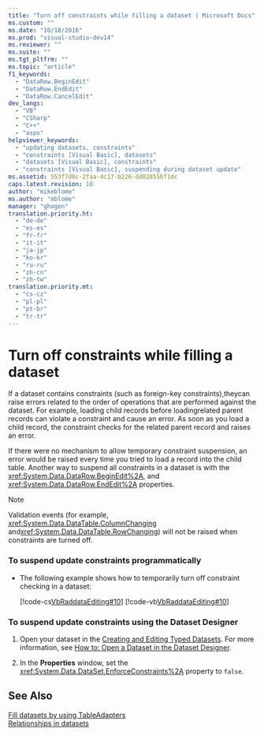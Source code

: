```yaml
---
title: "Turn off constraints while filling a dataset | Microsoft Docs"
ms.custom: ""
ms.date: "10/18/2016"
ms.prod: "visual-studio-dev14"
ms.reviewer: ""
ms.suite: ""
ms.tgt_pltfrm: ""
ms.topic: "article"
f1_keywords: 
  - "DataRow.BeginEdit"
  - "DataRow.EndEdit"
  - "DataRow.CancelEdit"
dev_langs: 
  - "VB"
  - "CSharp"
  - "C++"
  - "aspx"
helpviewer_keywords: 
  - "updating datasets, constraints"
  - "constraints [Visual Basic], datasets"
  - "datasets [Visual Basic], constraints"
  - "constraints [Visual Basic], suspending during dataset update"
ms.assetid: 553f7d0c-2faa-4c17-b226-dd02855bf1dc
caps.latest.revision: 18
author: "mikeblome"
ms.author: "mblome"
manager: "ghogen"
translation.priority.ht: 
  - "de-de"
  - "es-es"
  - "fr-fr"
  - "it-it"
  - "ja-jp"
  - "ko-kr"
  - "ru-ru"
  - "zh-cn"
  - "zh-tw"
translation.priority.mt: 
  - "cs-cz"
  - "pl-pl"
  - "pt-br"
  - "tr-tr"
---
```

# Turn off constraints while filling a dataset
If a dataset contains constraints (such as foreign-key constraints),theycan raise errors  related to the order of operations that are performed against the dataset. For example, loading child records before loadingrelated parent records can violate a constraint and cause an error. As soon as you load a child record, the constraint checks for the related parent record and raises an error.  
  
 If there were no mechanism to allow temporary constraint suspension, an error would be raised every time you tried to load a record into the child table. Another way to suspend all constraints in a dataset is with the <xref:System.Data.DataRow.BeginEdit%2A>, and <xref:System.Data.DataRow.EndEdit%2A> properties.  
  
> [!NOTE]
>  Validation events (for example, <xref:System.Data.DataTable.ColumnChanging> and<xref:System.Data.DataTable.RowChanging>) will not be raised when constraints are turned off.  
  
### To suspend update constraints programmatically  
  
-   The following example shows how to temporarily turn off constraint checking in a dataset:  
  
     [!code-cs[VbRaddataEditing#10](../data-tools/codesnippet/CSharp/turn-off-constraints-while-filling-a-dataset_1.cs)]
     [!code-vb[VbRaddataEditing#10](../data-tools/codesnippet/VisualBasic/turn-off-constraints-while-filling-a-dataset_1.vb)]  
  
### To suspend update constraints using the Dataset Designer  
  
1.  Open your dataset in the [Creating and Editing Typed Datasets](../data-tools/creating-and-editing-typed-datasets.md). For more information, see [How to: Open a Dataset in the Dataset Designer](../Topic/How%20to:%20Open%20a%20Dataset%20in%20the%20Dataset%20Designer.md).  
  
2.  In the **Properties** window, set the <xref:System.Data.DataSet.EnforceConstraints%2A> property to `false`.  
  
## See Also  
 [Fill datasets by using TableAdapters](../data-tools/fill-datasets-by-using-tableadapters.md)   
 [Relationships in datasets](../data-tools/relationships-in-datasets.md)